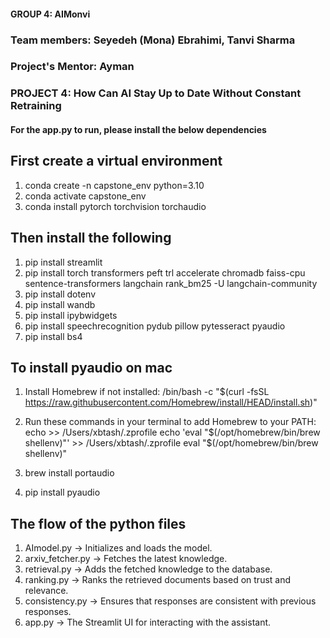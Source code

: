 #### GROUP 4: AIMonvi

### Team members:    Seyedeh (Mona) Ebrahimi, Tanvi Sharma
### Project's Mentor: Ayman                      
### PROJECT 4: How Can AI Stay Up to Date Without Constant Retraining


#### For the app.py to run, please install the below dependencies

## First create a virtual environment
1. conda create -n capstone_env python=3.10
2. conda activate capstone_env
3. conda install pytorch torchvision torchaudio
 
## Then install the following 
1. pip install streamlit
2. pip install torch transformers peft trl accelerate chromadb faiss-cpu sentence-transformers langchain rank_bm25 -U langchain-community
3. pip install dotenv
4. pip install wandb
5. pip install ipybwidgets
6. pip install speechrecognition pydub pillow pytesseract pyaudio
7. pip install bs4

## To install pyaudio on mac

1. Install Homebrew if not installed: /bin/bash -c "$(curl -fsSL https://raw.githubusercontent.com/Homebrew/install/HEAD/install.sh)"

2. Run these commands in your terminal to add Homebrew to your PATH:
    echo >> /Users/xbtash/.zprofile
    echo 'eval "$(/opt/homebrew/bin/brew shellenv)"' >> /Users/xbtash/.zprofile
    eval "$(/opt/homebrew/bin/brew shellenv)"

3. brew install portaudio
4. pip install pyaudio



## The flow of the python files

1. AImodel.py → Initializes and loads the model.
2. arxiv_fetcher.py → Fetches the latest knowledge.
3. retrieval.py → Adds the fetched knowledge to the database.
4. ranking.py → Ranks the retrieved documents based on trust and relevance.
5. consistency.py → Ensures that responses are consistent with previous responses.
6. app.py → The Streamlit UI for interacting with the assistant.
